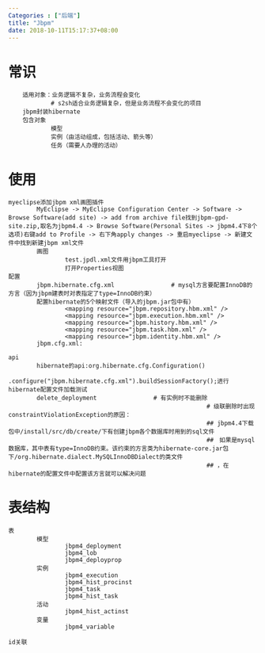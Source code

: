 ```yaml
---
Categories : ["后端"]
title: "Jbpm"
date: 2018-10-11T15:17:37+08:00
---
```

# 常识
        适用对象：业务逻辑不复杂，业务流程会变化
                # s2sh适合业务逻辑复杂，但是业务流程不会变化的项目
        jbpm封装hibernate
        包含对象
                模型
                实例（由活动组成，包括活动、箭头等）
                任务（需要人办理的活动）
        

# 使用
    myeclipse添加jbpm xml画图插件
            MyEclipse -> MyEclipse Configuration Center -> Software -> Browse Software(add site) -> add from archive file找到jbpm-gpd-site.zip,取名为jbpm4.4 -> Browse Software(Personal Sites -> jbpm4.4下8个选项)右键add to Profile -> 右下角apply changes -> 重启myeclipse -> 新建文件中找到新建jbpm xml文件
            画图
                    test.jpdl.xml文件用jbpm工具打开
                    打开Properties视图
    配置
            jbpm.hibernate.cfg.xml                # mysql方言要配置InnoDB的方言（因为jbpm建表时对表指定了type=InnoDB约束）
            配置hibernate的5个映射文件（导入的jbpm.jar包中有）
                    <mapping resource="jbpm.repository.hbm.xml" />
                    <mapping resource="jbpm.execution.hbm.xml" />
                    <mapping resource="jbpm.history.hbm.xml" />
                    <mapping resource="jbpm.task.hbm.xml" />
                    <mapping resource="jbpm.identity.hbm.xml" />
            jbpm.cfg.xml:
            
    api
            hibernate的api:org.hibernate.cfg.Configuration()
                    .configure("jbpm.hibernate.cfg.xml").buildSessionFactory();进行hibernate配置文件加载测试
            delete_deployment                # 有实例时不能删除
                                                            # 级联删除时出现constraintViolationException的原因：
                                                            ## jbpm4.4下载包中/install/src/db/create/下有创建jbpm各个数据库时用到的sql文件
                                                            ##　如果是mysql数据库，其中表有type=InnoDB约束。该约束的方言类为hibernate-core.jar包下/org.hibernate.dialect.MySQLInnoDBDialect的类文件
                                                            ## ，在hibernate的配置文件中配置该方言就可以解决问题
# 表结构
    表        
            模型
                    jbpm4_deployment
                    jbpm4_lob
                    jbpm4_deployprop
            实例
                    jbpm4_execution
                    jbpm4_hist_procinst
                    jbpm4_task
                    jbpm4_hist_task
            活动
                    jbpm4_hist_actinst
            变量
                    jbpm4_variable

    id关联
